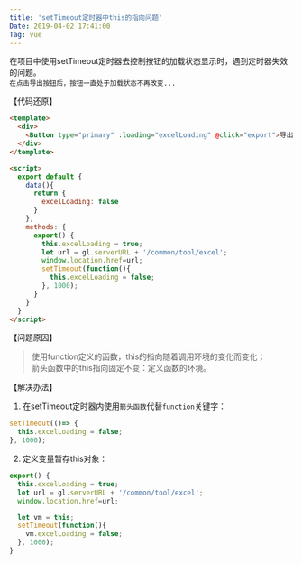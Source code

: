 ```yaml
---
title: 'setTimeout定时器中this的指向问题'
Date: 2019-04-02 17:41:00
Tag: vue
---
```

在项目中使用setTimeout定时器去控制按钮的加载状态显示时，遇到定时器失效的问题。  
`在点击导出按钮后，按钮一直处于加载状态不再改变...`

【代码还原】
```html
<template>
  <div>
    <Button type="primary" :loading="excelLoading" @click="export">导出</Button>
  </div>
</template>

<script>
  export default {
    data(){
      return {
        excelLoading: false
      }
    },
    methods: {
      export() {
        this.excelLoading = true;
        let url = gl.serverURL + '/common/tool/excel';
        window.location.href=url;
        setTimeout(function(){
          this.excelLoading = false;
        }, 1000);
      }
    }
  }
</script>
```

【问题原因】  
>使用function定义的函数，this的指向随着调用环境的变化而变化；  
箭头函数中的this指向固定不变：定义函数的环境。

【解决办法】  
1. 在setTimeout定时器内使用`箭头函数`代替`function`关键字：  
```js
setTimeout(()=> {
  this.excelLoading = false;
}, 1000);
```
2. 定义变量暂存this对象：  
```js
export() {
  this.excelLoading = true;
  let url = gl.serverURL + '/common/tool/excel';
  window.location.href=url;

  let vm = this;
  setTimeout(function(){
    vm.excelLoading = false;
  }, 1000);
}
```